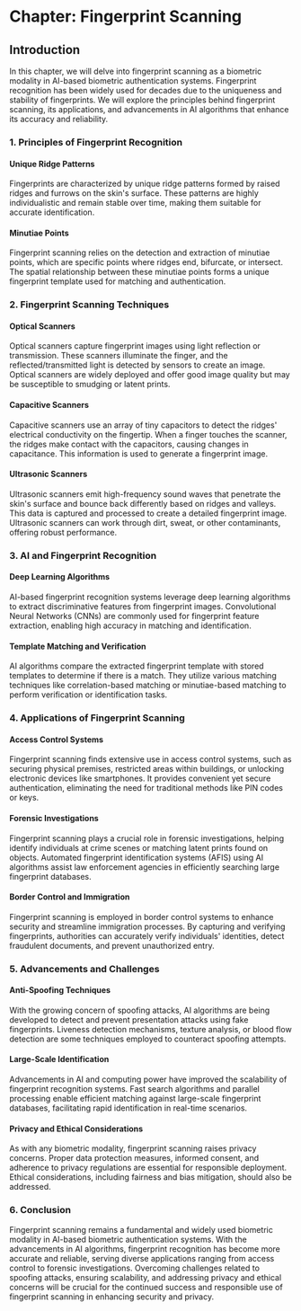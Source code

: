 Chapter: Fingerprint Scanning
=============================

Introduction
------------

In this chapter, we will delve into fingerprint scanning as a biometric modality in AI-based biometric authentication systems. Fingerprint recognition has been widely used for decades due to the uniqueness and stability of fingerprints. We will explore the principles behind fingerprint scanning, its applications, and advancements in AI algorithms that enhance its accuracy and reliability.

### 1. Principles of Fingerprint Recognition

#### Unique Ridge Patterns

Fingerprints are characterized by unique ridge patterns formed by raised ridges and furrows on the skin's surface. These patterns are highly individualistic and remain stable over time, making them suitable for accurate identification.

#### Minutiae Points

Fingerprint scanning relies on the detection and extraction of minutiae points, which are specific points where ridges end, bifurcate, or intersect. The spatial relationship between these minutiae points forms a unique fingerprint template used for matching and authentication.

### 2. Fingerprint Scanning Techniques

#### Optical Scanners

Optical scanners capture fingerprint images using light reflection or transmission. These scanners illuminate the finger, and the reflected/transmitted light is detected by sensors to create an image. Optical scanners are widely deployed and offer good image quality but may be susceptible to smudging or latent prints.

#### Capacitive Scanners

Capacitive scanners use an array of tiny capacitors to detect the ridges' electrical conductivity on the fingertip. When a finger touches the scanner, the ridges make contact with the capacitors, causing changes in capacitance. This information is used to generate a fingerprint image.

#### Ultrasonic Scanners

Ultrasonic scanners emit high-frequency sound waves that penetrate the skin's surface and bounce back differently based on ridges and valleys. This data is captured and processed to create a detailed fingerprint image. Ultrasonic scanners can work through dirt, sweat, or other contaminants, offering robust performance.

### 3. AI and Fingerprint Recognition

#### Deep Learning Algorithms

AI-based fingerprint recognition systems leverage deep learning algorithms to extract discriminative features from fingerprint images. Convolutional Neural Networks (CNNs) are commonly used for fingerprint feature extraction, enabling high accuracy in matching and identification.

#### Template Matching and Verification

AI algorithms compare the extracted fingerprint template with stored templates to determine if there is a match. They utilize various matching techniques like correlation-based matching or minutiae-based matching to perform verification or identification tasks.

### 4. Applications of Fingerprint Scanning

#### Access Control Systems

Fingerprint scanning finds extensive use in access control systems, such as securing physical premises, restricted areas within buildings, or unlocking electronic devices like smartphones. It provides convenient yet secure authentication, eliminating the need for traditional methods like PIN codes or keys.

#### Forensic Investigations

Fingerprint scanning plays a crucial role in forensic investigations, helping identify individuals at crime scenes or matching latent prints found on objects. Automated fingerprint identification systems (AFIS) using AI algorithms assist law enforcement agencies in efficiently searching large fingerprint databases.

#### Border Control and Immigration

Fingerprint scanning is employed in border control systems to enhance security and streamline immigration processes. By capturing and verifying fingerprints, authorities can accurately verify individuals' identities, detect fraudulent documents, and prevent unauthorized entry.

### 5. Advancements and Challenges

#### Anti-Spoofing Techniques

With the growing concern of spoofing attacks, AI algorithms are being developed to detect and prevent presentation attacks using fake fingerprints. Liveness detection mechanisms, texture analysis, or blood flow detection are some techniques employed to counteract spoofing attempts.

#### Large-Scale Identification

Advancements in AI and computing power have improved the scalability of fingerprint recognition systems. Fast search algorithms and parallel processing enable efficient matching against large-scale fingerprint databases, facilitating rapid identification in real-time scenarios.

#### Privacy and Ethical Considerations

As with any biometric modality, fingerprint scanning raises privacy concerns. Proper data protection measures, informed consent, and adherence to privacy regulations are essential for responsible deployment. Ethical considerations, including fairness and bias mitigation, should also be addressed.

### 6. Conclusion

Fingerprint scanning remains a fundamental and widely used biometric modality in AI-based biometric authentication systems. With the advancements in AI algorithms, fingerprint recognition has become more accurate and reliable, serving diverse applications ranging from access control to forensic investigations. Overcoming challenges related to spoofing attacks, ensuring scalability, and addressing privacy and ethical concerns will be crucial for the continued success and responsible use of fingerprint scanning in enhancing security and privacy.

